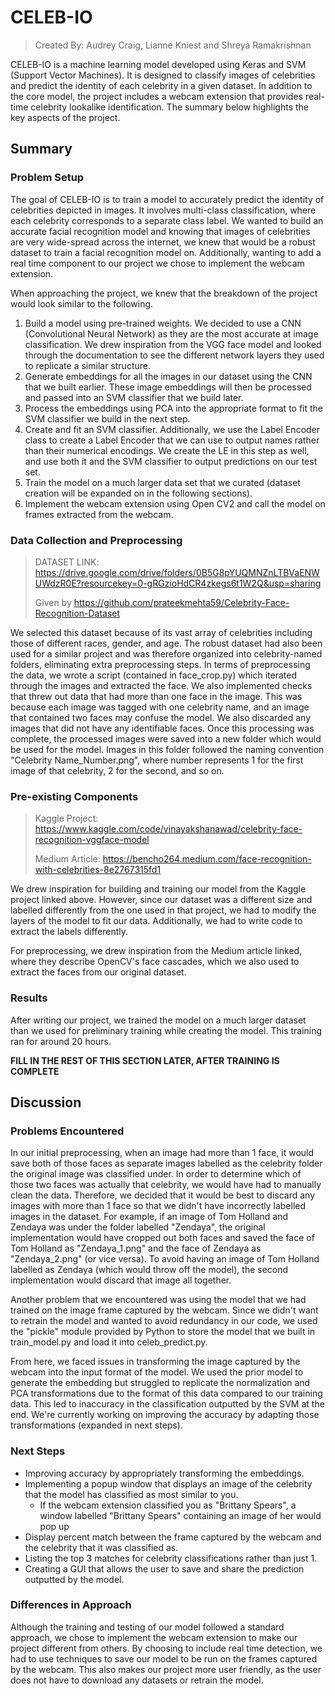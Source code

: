 # CELEB-IO
> Created By: Audrey Craig, Lianne Kniest and Shreya Ramakrishnan


CELEB-IO is a machine learning model developed using Keras and SVM (Support Vector Machines). It is designed to classify images of celebrities and predict the identity of each celebrity in a given dataset. In addition to the core model, the project includes a webcam extension that provides real-time celebrity lookalike identification. The summary below highlights the key aspects of the project. 

## Summary 

### Problem Setup 

The goal of CELEB-IO is to train a model to accurately predict the identity of celebrities depicted in images. It involves multi-class classification, where each celebrity corresponds to a separate class label. We wanted to build an accurate facial recognition model and knowing that images of celebrities are very wide-spread across the internet, we knew that would be a robust dataset to train a facial recognition model on. Additionally, wanting to add a real time component to our project we chose to implement the webcam extension. 

When approaching the project, we knew that the breakdown of the project would look similar to the following.
1. Build a model using pre-trained weights. We decided to use a CNN (Convolutional Neural Network) as they are the most accurate at image classification. We drew inspiration from the VGG face model and looked through the documentation to see the different network layers they used to replicate a similar structure. 
2. Generate embeddings for all the images in our dataset using the CNN that we built earlier. These image embeddings will then be processed and passed into an SVM classifier that we build later. 
3. Process the embeddings using PCA into the appropriate format to fit the SVM classifier we build in the next step. 
4. Create and fit an SVM classifier. Additionally, we use the Label Encoder class to create a Label Encoder that we can use to output names rather than their numerical encodings. We create the LE in this step as well, and use both it and the SVM classifier to output predictions on our test set. 
5. Train the model on a much larger data set that we curated (dataset creation will be expanded on in the following sections). 
6. Implement the webcam extension using Open CV2 and call the model on frames extracted from the webcam. 

### Data Collection and Preprocessing 
> DATASET LINK: https://drive.google.com/drive/folders/0B5G8pYUQMNZnLTBVaENWUWdzR0E?resourcekey=0-gRGzioHdCR4zkegs6t1W2Q&usp=sharing
> 
> Given by https://github.com/prateekmehta59/Celebrity-Face-Recognition-Dataset

We selected this dataset because of its vast array of celebrities including those of different races, gender, and age. The robust dataset had also been used for a similar project and was therefore organized into celebrity-named folders, eliminating extra preprocessing steps. In terms of preprocessing the data, we wrote a script (contained in face_crop.py) which iterated through the images and extracted the face. We also implemented checks that threw out data that had more than one face in the image. This was because each image was tagged with one celebrity name, and an image that contained two faces may confuse the model. We also discarded any images that did not have any identifiable faces. Once this processing was complete, the processed images were saved into a new folder which would be used for the model. Images in this folder followed the naming convention "Celebrity Name_Number.png", where number represents 1 for the first image of that celebrity, 2 for the second, and so on. 

### Pre-existing Components 
> Kaggle Project: https://www.kaggle.com/code/vinayakshanawad/celebrity-face-recognition-vggface-model
>
> Medium Article: https://bencho264.medium.com/face-recognition-with-celebrities-8e2767315fd1

We drew inspiration for building and training our model from the Kaggle project linked above. However, since our dataset was a different size and labelled differently from the one used in that project, we had to modify the layers of the model to fit our data. Additionally, we had to write code to extract the labels differently. 

For preprocessing, we drew inspiration from the Medium article linked, where they describe OpenCV's face cascades, which we also used to extract the faces from our original dataset. 

### Results  
After writing our project, we trained the model on a much larger dataset than we used for preliminary training while creating the model. This training ran for around 20 hours. 

**FILL IN THE REST OF THIS SECTION LATER, AFTER TRAINING IS COMPLETE**

## Discussion 
### Problems Encountered 
In our initial preprocessing, when an image had more than 1 face, it would save both of those faces as separate images labelled as the celebrity folder the original image was classified under. In order to determine which of those two faces was actually that celebrity, we would have had to manually clean the data. Therefore, we decided that it would be best to discard any images with more than 1 face so that we didn't have incorrectly labelled images in the dataset. For example, if an image of Tom Holland and Zendaya was under the folder labelled "Zendaya", the original implementation would have cropped out both faces and saved the face of Tom Holland as "Zendaya_1.png" and the face of Zendaya as "Zendaya_2.png" (or vice versa). To avoid having an image of Tom Holland labelled as Zendaya (which would throw off the model), the second implementation would discard that image all together. 

Another problem that we encountered was using the model that we had trained on the image frame captured by the webcam. Since we didn't want to retrain the model and wanted to avoid redundancy in our code, we used the "pickle" module provided by Python to store the model that we built in train_model.py and load it into celeb_predict.py. 

From here, we faced issues in transforming the image captured by the webcam into the input format of the model. We used the prior model to generate the embedding but struggled to replicate the normalization and PCA transformations due to the format of this data compared to our training data. This led to inaccuracy in the classification outputted by the SVM at the end. We're currently working on improving the accuracy by adapting those transformations (expanded in next steps).

### Next Steps 
- Improving accuracy by appropriately transforming the embeddings.
- Implementing a popup window that displays an image of the celebrity that the model has classified as most similar to you. 
  - If the webcam extension classified you as "Brittany Spears", a window labelled "Brittany Spears" containing an image of her would 
    pop up   
- Display percent match between the frame captured by the webcam and the celebrity that it was classified as.
- Listing the top 3 matches for celebrity classifications rather than just 1.
- Creating a GUI that allows the user to save and share the prediction outputted by the model.

### Differences in Approach 
Although the training and testing of our model followed a standard approach, we chose to implement the webcam extension to make our project different from others. By choosing to include real time detection, we had to use techniques to save our model to be run on the frames captured by the webcam. This also makes our project more user friendly, as the user does not have to download any datasets or retrain the model. 

  
